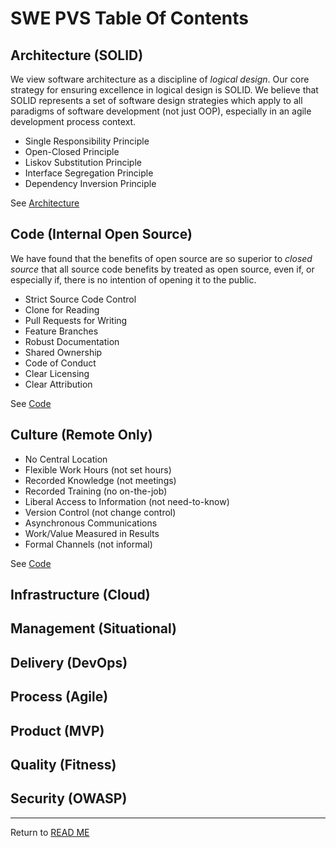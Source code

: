 # SWE PVS Table Of Contents

## Architecture (SOLID)

We view software architecture as a discipline of _logical design_. Our core strategy for ensuring excellence in logical design is SOLID. We believe that SOLID represents a set of software design strategies which apply to all paradigms of software development (not just OOP), especially in an agile development process context.

- Single Responsibility Principle
- Open-Closed Principle
- Liskov Substitution Principle
- Interface Segregation Principle
- Dependency Inversion Principle

See [Architecture](text/Architecture.md)

## Code (Internal Open Source)

We have found that the benefits of open source are so superior to _closed source_ that all source code benefits by treated as open source, even if, or especially if, there is no intention of opening it to the public.

- Strict Source Code Control
- Clone for Reading
- Pull Requests for Writing
- Feature Branches
- Robust Documentation
- Shared Ownership
- Code of Conduct
- Clear Licensing
- Clear Attribution

See [Code](text/Code.md)

## Culture (Remote Only)

- No Central Location
- Flexible Work Hours (not set hours)
- Recorded Knowledge (not meetings)
- Recorded Training (no on-the-job)
- Liberal Access to Information (not need-to-know)
- Version Control (not change control)
- Asynchronous Communications
- Work/Value Measured in Results
- Formal Channels (not informal)

See [Code](text/Culture.md)

## Infrastructure (Cloud)

## Management (Situational)

## Delivery (DevOps)

## Process (Agile)

## Product (MVP)

## Quality (Fitness)

## Security (OWASP)

---

Return to [READ ME](README.md)
